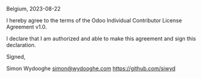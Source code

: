 Belgium, 2023-08-22

I hereby agree to the terms of the Odoo Individual Contributor License
Agreement v1.0.

I declare that I am authorized and able to make this agreement and sign this
declaration.

Signed,

Simon Wydooghe simon@wydooghe.com https://github.com/siwyd